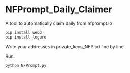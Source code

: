 # NFPrompt_Daily_Claimer
A tool to automatically claim daily from nfprompt.io

```
pip install web3
pip install loguru
```

Write your addresses in private_keys_NFP.txt line by line.

Run:
```
python NFPrompt.py
```
